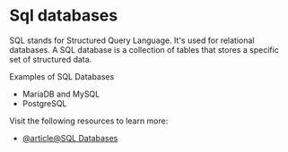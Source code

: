 # Sql databases

SQL stands for Structured Query Language. It's used for relational databases. A SQL database is a collection of tables that stores a specific set of structured data.

Examples of SQL Databases

- MariaDB and MySQL
- PostgreSQL

Visit the following resources to learn more:

- [@article@SQL Databases](https://www.openlogic.com/blog/what-sql-database)
